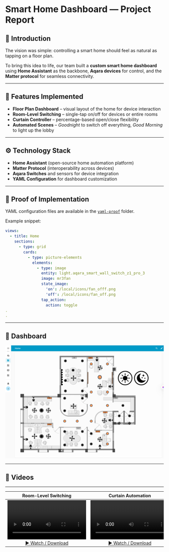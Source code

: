 # Smart Home Dashboard — Project Report

## 🌟 Introduction
The vision was simple: controlling a smart home should feel as natural as tapping on a floor plan.  

To bring this idea to life, our team built a **custom smart home dashboard** using **Home Assistant** as the backbone, **Aqara devices** for control, and the **Matter protocol** for seamless connectivity.  

---

## 🏡 Features Implemented
- **Floor Plan Dashboard** – visual layout of the home for device interaction  
- **Room-Level Switching** – single-tap on/off for devices or entire rooms  
- **Curtain Controller** – percentage-based open/close flexibility  
- **Automated Scenes** – *Goodnight* to switch off everything, *Good Morning* to light up the lobby  

---

## ⚙️ Technology Stack
- **Home Assistant** (open-source home automation platform)  
- **Matter Protocol** (interoperability across devices)  
- **Aqara Switches** and sensors for device integration  
- **YAML Configuration** for dashboard customization  

---

## 📂 Proof of Implementation
YAML configuration files are available in the [`yaml-proof`](../yaml-proof/floor_plan.yaml) folder.  

Example snippet:

```yaml
views:
  - title: Home
    sections:
      - type: grid
        cards:
          - type: picture-elements
            elements:
              - type: image
                entity: light.aqara_smart_wall_switch_z1_pro_3
                image: mr3fan
                state_image:
                  'on': /local/icons/fan_offf.png
                  'off': /local/icons/fan_off.png
                tap_action:
                  action: toggle
.
.
```
---

## 📸 Dashboard
![Dashboard Preview](../images/dashboard.png)


---


## 🎥 Videos


---

<div align="center">

| Room-Level Switching | Curtain Automation | Goodnight & Good Morning Scenes |
|:--------------------:|:------------------:|:-----------------------------:|
| <video width="250" controls><source src="../videos/room_video.mp4" type="video/mp4"></video><br>[▶️ Watch / Download](../videos/room_video.mp4) | <video width="250" controls><source src="../videos/curtain_video.mp4" type="video/mp4"></video><br>[▶️ Watch / Download](../videos/curtain_video.mp4) | <video width="250" controls><source src="../videos/gn&gm_video.mp4" type="video/mp4"></video><br>[▶️ Watch / Download](../videos/gn&gm_video.mp4) |

</div>
